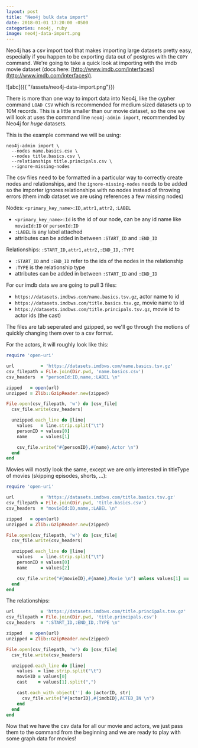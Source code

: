 ```yaml
---
layout: post
title: "Neo4j bulk data import"
date: 2018-01-01 17:20:00 -0500
categories: neo4j, ruby
image: neo4j-data-import.png
---
```


Neo4j has a csv import tool that makes importing large datasets pretty easy,
especially if you happen to be exporting data out of postgres with the `COPY`
command. We're going to take a quick look at importing with the imdb movie
dataset (docs here: [http://www.imdb.com/interfaces](http://www.imdb.com/interfaces)).

![abc]({{ "/assets/neo4j-data-import.png"}})

There is more than one way to import data into Neo4j, like the cypher
command `LOAD CSV` which is recommended for medium sized datasets up to 10M
records. This is a little smaller than our movie dataset, so the one we will
look at uses the command line `neo4j-admin import`, recommended by Neo4j for
*huge* datasets.

This is the example command we will be using:

```shell
neo4j-admin import \
  --nodes name.basics.csv \
  --nodes title.basics.csv \
  --relationships title.principals.csv \
  --ignore-missing-nodes
```

The csv files need to be formatted in a particular way to correctly create nodes
and relationships, and the `ignore-missing-nodes` needs to be added so the
importer ignores relationships with no nodes instead of throwing errors (them
imdb dataset we are using references a few missing nodes)

Nodes: `<primary_key_name>:ID,attr1,attr2,:LABEL`
* `<primary_key_name>:Id` is the id of our node, can be any id name like
`movieId:ID` or `personId:ID`
* `:LABEL` is any label attached
* attributes can be added in between `:START_ID` and `:END_ID`

Relationships: `:START_ID,attr1,attr2,:END_ID,:TYPE`
* `:START_ID` and `:END_ID` refer to the ids of the nodes in the
relationship
* `:TYPE` is the relationship type
* attributes can be added in between `:START_ID` and `:END_ID`

For our imdb data we are going to pull 3 files:
* `https://datasets.imdbws.com/name.basics.tsv.gz`, actor name to id
* `https://datasets.imdbws.com/title.basics.tsv.gz`, movie name to id
* `https://datasets.imdbws.com/title.principals.tsv.gz`, movie id to actor ids
(the cast)

The files are tab seperated and gzipped, so we'll go through the motions of
quickly changing them over to a csv format.

For the actors, it will roughly look like this:
```ruby
require 'open-uri'

url          = 'https://datasets.imdbws.com/name.basics.tsv.gz'
csv_filepath = File.join(Dir.pwd, 'name.basics.csv')
csv_headers  = "personId:ID,name,:LABEL \n"

zipped   = open(url)
unzipped = Zlib::GzipReader.new(zipped)

File.open(csv_filepath, 'w') do |csv_file|
  csv_file.write(csv_headers)

  unzipped.each_line do |line|
    values   = line.strip.split("\t")
    personID = values[0]
    name     = values[1]

    csv_file.write("#{personID},#{name},Actor \n")
  end
end
```

Movies will mostly look the same, except we are only interested in titleType
of movies (skipping episodes, shorts, ...):
```ruby
require 'open-uri'

url          = 'https://datasets.imdbws.com/title.basics.tsv.gz'
csv_filepath = File.join(Dir.pwd, 'title.basics.csv')
csv_headers  = "movieId:ID,name,:LABEL \n"

zipped   = open(url)
unzipped = Zlib::GzipReader.new(zipped)

File.open(csv_filepath, 'w') do |csv_file|
  csv_file.write(csv_headers)

  unzipped.each_line do |line|
    values   = line.strip.split("\t")
    personID = values[0]
    name     = values[2]

    csv_file.write("#{movieID},#{name},Movie \n") unless values[1] == 'movie'
  end
end
```

The relationships:
```ruby
url          = 'https://datasets.imdbws.com/title.principals.tsv.gz'
csv_filepath = File.join(Dir.pwd, 'title.principals.csv')
csv_headers  = ":START_ID,:END_ID,:TYPE \n"

zipped   = open(url)
unzipped = Zlib::GzipReader.new(zipped)

File.open(csv_filepath, 'w') do |csv_file|
  csv_file.write(csv_headers)

  unzipped.each_line do |line|
    values  = line.strip.split("\t")
    movieID = values[0]
    cast    = values[1].split(",")

    cast.each_with_object('') do |actorID, str|
      csv_file.write("#{actorID},#{imdbID},ACTED_IN \n")
    end
  end
end
```

Now that we have the csv data for all our movie and actors, we just pass them
to the command from the beginning and we are ready to play with some graph data
for movies!
